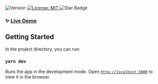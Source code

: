 
<div>
  <img alt="Version" src="https://img.shields.io/badge/version-0.1.0-blue.svg?cacheSeconds=2592000" />
  <a href="#" target="_blank">
    <img alt="License: MIT" src="https://img.shields.io/badge/License-MIT-yellow.svg" />
  </a>
  <img src="https://img.shields.io/static/v1?label=%F0%9F%8C%9F&message=If%20Useful&style=style=flat&color=BC4E99" alt="Star Badge"/>
</div>

### ✨ [Live Demo](https://next-gsap-indol.vercel.app/)

## Getting Started

In the project directory, you can run:

### `yarn dev`

Runs the app in the development mode.
Open [`http://localhost:3000`](http://localhost:3000) to view it in the browser.

